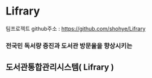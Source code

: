# Lifrary

팀프로젝트 github주소  : https://github.com/shohye/Lifrary




### 전국민 독서량 증진과 도서관 방문율을 향상시키는
## 도서관통합관리시스템( Lifrary )
